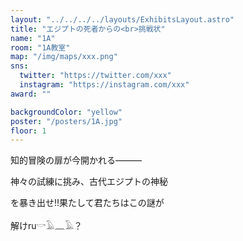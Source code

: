 ```yaml
---
layout: "../../../../layouts/ExhibitsLayout.astro"
title: "エジプトの死者からの<br>挑戦状"
name: "1A"
room: "1A教室"
map: "/img/maps/xxx.png"
sns:
  twitter: "https://twitter.com/xxx"
  instagram: "https://instagram.com/xxx"
award: ""

backgroundColor: "yellow"
poster: "/posters/1A.jpg"
floor: 1
---
```


知的冒険の扉が今開かれる———

神々の試練に挑み、古代エジプトの神秘

を暴き出せ!!果たして君たちはこの謎が

解けru𓎡𓄿𓈖𓄿？